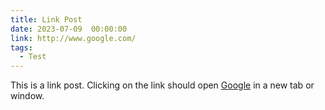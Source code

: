 ```yaml
---
title: Link Post
date: 2023-07-09  00:00:00
link: http://www.google.com/
tags:
  - Test
---
```


This is a link post. Clicking on the link should open [Google](http://www.google.com/) in a new tab or window.
